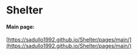 # Shelter

#### Main page:
[https://sadullo1992.github.io/Shelter/pages/main/](https://sadullo1992.github.io/Shelter/pages/main/)